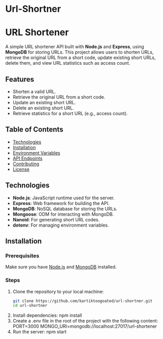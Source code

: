 # Url-Shortner

# URL Shortener

A simple URL shortener API built with **Node.js** and **Express**, using **MongoDB** for storing URLs. This project allows users to shorten URLs, retrieve the original URL from a short code, update existing short URLs, delete them, and view URL statistics such as access count.

## Features
- Shorten a valid URL.
- Retrieve the original URL from a short code.
- Update an existing short URL.
- Delete an existing short URL.
- Retrieve statistics for a short URL (e.g., access count).

## Table of Contents
- [Technologies](#technologies)
- [Installation](#installation)
- [Environment Variables](#environment-variables)
- [API Endpoints](#api-endpoints)
- [Contributing](#contributing)
- [License](#license)

## Technologies
- **Node.js**: JavaScript runtime used for the server.
- **Express**: Web framework for building the API.
- **MongoDB**: NoSQL database for storing the URLs.
- **Mongoose**: ODM for interacting with MongoDB.
- **Nanoid**: For generating short URL codes.
- **dotenv**: For managing environment variables.

## Installation

### Prerequisites
Make sure you have [Node.js](https://nodejs.org/) and [MongoDB](https://www.mongodb.com/) installed.

### Steps
1. Clone the repository to your local machine:
   ```bash
   git clone https://github.com/kartiktoogoated/url-shortner.git
   cd url-shortner
2. Install dependencies:
    npm install
3. Create a .env file in the root of the project with the following content:
    PORT=3000
    MONGO_URI=mongodb://localhost:27017/url-shortener
4. Run the server:
    npm start


